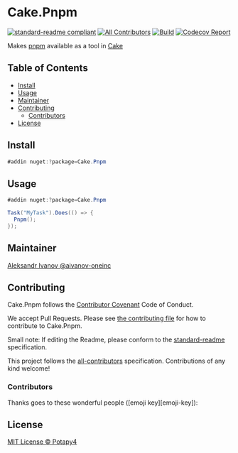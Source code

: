 # Cake.Pnpm

[![standard-readme compliant][]][standard-readme]
[![All Contributors][all-contributorsimage]](#contributors)
[![Build][githubimage]][githubbuild]
[![Codecov Report][codecovimage]][codecov]

Makes [pnpm](https://pnpm.io/) available as a tool in [Cake](https://cakebuild.net/)

## Table of Contents

- [Install](#install)
- [Usage](#usage)
- [Maintainer](#maintainer)
- [Contributing](#contributing)
  - [Contributors](#contributors)
- [License](#license)

## Install

```cs
#addin nuget:?package=Cake.Pnpm
```

## Usage

```cs
#addin nuget:?package=Cake.Pnpm

Task("MyTask").Does(() => {
  Pnpm();
});
```

## Maintainer

[Aleksandr Ivanov @aivanov-oneinc][maintainer]

## Contributing

Cake.Pnpm follows the [Contributor Covenant][contrib-covenant] Code of Conduct.

We accept Pull Requests.
Please see [the contributing file][contributing] for how to contribute to Cake.Pnpm.

Small note: If editing the Readme, please conform to the [standard-readme][] specification.

This project follows the [all-contributors][] specification. Contributions of any kind welcome!

### Contributors

Thanks goes to these wonderful people ([emoji key][emoji-key]):

<!-- ALL-CONTRIBUTORS-LIST:START - Do not remove or modify this section -->
<!-- prettier-ignore -->
<!-- ALL-CONTRIBUTORS-LIST:END -->

## License

[MIT License © Potapy4][license]

[all-contributors]: https://github.com/all-contributors/all-contributors
[all-contributorsimage]: https://img.shields.io/github/all-contributors/cake-contrib/Cake.ESLint.svg?color=orange&style=flat-square
[githubbuild]: https://github.com/cake-contrib/Cake.Pnpm/actions/workflows/build.yml?query=branch%3Amaster
[githubimage]: https://github.com/cake-contrib/Cake.Pnpm/actions/workflows/build.yml/badge.svg?branch=master
[codecov]: https://codecov.io/gh/cake-contrib/Cake.Pnpm
[codecovimage]: https://img.shields.io/codecov/c/github/cake-contrib/Cake.Pnpm.svg?logo=codecov&style=flat-square
[contrib-covenant]: https://www.contributor-covenant.org/version/1/4/code-of-conduct
[contributing]: CONTRIBUTING.md
[license]: LICENSE.txt
[maintainer]: https://github.com/aivanov-oneinc
[standard-readme]: https://github.com/RichardLitt/standard-readme
[standard-readme compliant]: https://img.shields.io/badge/readme%20style-standard-brightgreen.svg?style=flat-square
